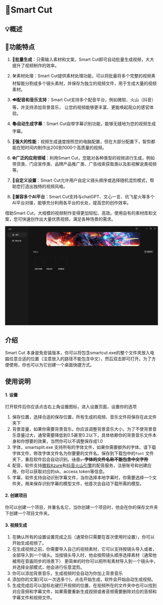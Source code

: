 # 🎥Smart Cut

## 💡概述

## 🎯功能特点

1. **🚀批量生成**：只需输入素材和文案，Smart Cut即可自动批量生成视频，大大提升了视频制作的效率。

2. 🛠素材处理：Smart Cut提供素材处理功能，可以将批量将多个完整的视频素材智能分割成多个镜头素材，并保存为独立的视频文件，用于生成大量的视频素材。

3. **🔊配音和音乐支持**：Smart Cut支持多个配音平台，例如微软、火山（抖音）等，并支持添加背景音乐， 让您的视频能够更丰富、更能唤起观众的感官体验。

4. **📚自动生成字幕**：Smart Cut自带字幕识别功能，能够无缝地为您的视频生成字幕。

5. **💪强大的性能**：视频生成速度按照您的电脑配置，但在大部分配置下，智剪都能在短时间内制作出200到1000个高质量的视频。

6. **🌐广泛的应用领域**：利用Smart Cut，您能对各种类型的视频进行生成，例如带货类、门店宣传类、品牌产品推广类、广告线索获取类以及影视解说类视频等。

7. **🎨自定义设置**：Smart Cut允许用户自定义镜头顺序或选择随机混剪模式，帮助您打造出独特的视频风格。

8. **🧩兼容多个AI平台**：Smart Cut支持与chatGPT、文心一言、讯飞星火等多个AI平台对接，能够充分利用各平台的长处，提高您的创作效率。

借助Smart Cut，大规模的视频制作变得更加轻松、高效。使用自有的素材库和文案，您可快速创作出大量优质视频，满足各种场景的需求。

![](images/index.png)

## 介绍

Smart Cut 本身是免安装版本，你可以将包含smartcut.exe的整个文件夹放入电脑任意合适的位置（注意放入的路径不能包含中文），然后双击即可打开。为了方便使用，你也可以为它创建一个桌面快捷方式。

## 使用说明
#### 1. 设置
打开软件后你应该点击右上角设置图标，进入设置页面，设置你的选项
1. 保存位置，选择合适的保存位置，所有生成的视频、音乐文件将保存在此文件夹下
2. 背景音量，如果你需要背景音乐，你应该调整背景音乐大小，为了不使背景音乐音量过大，通常需要降低到0.5甚至0.2以下，具体依赖你的背景音乐文件本身和你想要的效果，当然你可以不调整保存成1.0
3. 字体，smartsplit.exe 支持所有的字体文件，如果你需要额外的字体，请下载字体文件，修改字体文件名为你要要的文件名，保存到下载包中的`font` 文件夹下，重启软件后会自动识别。~~注意，**字体的文件名称不能包含中文字符**~~
4. 配音，软件支持[微软Azure](https://azure.microsoft.com/zh-cn/products/ai-services/ai-speech/)和[抖音火山引擎](https://www.volcengine.com/product/voice-tech)的配音服务，注册账号和创建应用，你可以获取对应的sk、access token等信息。
5. 字幕，软件支持自动识别字幕文件，当你选择本地字幕时，你需要选择一个文件夹，用来保存识别字幕的模型文件，他首次会自动下载所需的模型。

#### 2. 创建项目
你可以创建一个项目，并重名名它，当你创建一个项目时，他会在你的保存文件夹下创建一个项目文件夹。
#### 3. 视频生成
1. 在确认所有的设置设置完成之后（通常你只需要在首次使用时设置），你可以开始生成视频了。
2. 在生成视频之前，你需要导入自己的视频素材，它可以支持按镜头导入或者，全部导入到一个镜头。当按镜头导入时，他会按照镜头顺序选择素材（通常他被用在音画同步的场景下）
更简单的时你可以把所有素材导入到一个镜头中，并选择全部模式，他会进行任意混剪。
3. 你可以添加背景音乐，生成视频时会自动为你加上背景音乐
4. 添加你的文案(可以一次选多个)，点击开始生成，软件会开始自动生成视频。
5. 生成完成后可以鼠标右键打开视频的位置，在视频所在的文件夹中也可以找到对应音频和字幕文件，如果需要重新生成视频或者音频需要删除对应的音频和字幕文件和视频文件。

